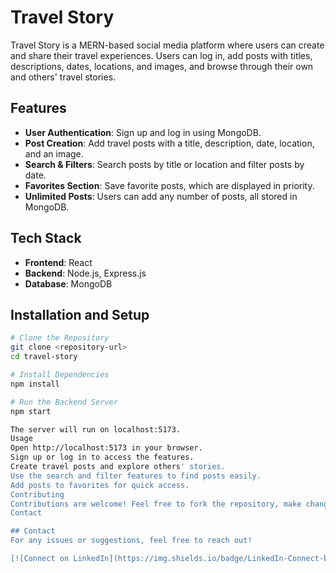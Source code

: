 # Travel Story

Travel Story is a MERN-based social media platform where users can create and share their travel experiences. Users can log in, add posts with titles, descriptions, dates, locations, and images, and browse through their own and others' travel stories.

## Features
- **User Authentication**: Sign up and log in using MongoDB.
- **Post Creation**: Add travel posts with a title, description, date, location, and an image.
- **Search & Filters**: Search posts by title or location and filter posts by date.
- **Favorites Section**: Save favorite posts, which are displayed in priority.
- **Unlimited Posts**: Users can add any number of posts, all stored in MongoDB.

## Tech Stack
- **Frontend**: React  
- **Backend**: Node.js, Express.js  
- **Database**: MongoDB  

## Installation and Setup

```sh
# Clone the Repository
git clone <repository-url>
cd travel-story

# Install Dependencies
npm install

# Run the Backend Server
npm start

The server will run on localhost:5173.
Usage
Open http://localhost:5173 in your browser.
Sign up or log in to access the features.
Create travel posts and explore others' stories.
Use the search and filter features to find posts easily.
Add posts to favorites for quick access.
Contributing
Contributions are welcome! Feel free to fork the repository, make changes, and submit a pull request.
Contact

## Contact
For any issues or suggestions, feel free to reach out!  

[![Connect on LinkedIn](https://img.shields.io/badge/LinkedIn-Connect-blue?logo=linkedin&style=for-the-badge)](https://www.linkedin.com/posts/p-lalit-kr_webdevelopment-mernstack-travelapp-activity-7318311077291692032-ki2U?utm_source=share&utm_medium=member_desktop&rcm=ACoAAEphUCABmksQNkii_jCVDvl08dxfY1S-of0)

